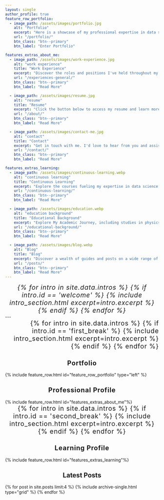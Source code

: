```yaml
---
layout: single
author_profile: true
feature_row_portfolio:
  - image_path: /assets/images/portfolio.jpg
    alt: "Portfolio"
    excerpt: "Here is a showcase of my professional expertise in data science, analytics, and visualization. This portfolio provides a comprehensive overview of my proficiency across various data roles, featuring examples of past projects and highlighting areas I aspire to explore in the future."
    url: "/portfolio/"
    btn_class: "btn--primary"
    btn_label: "Enter Portfolio"

features_extras_about_me: 
  - image_path: /assets/images/work-experience.jpg
    alt: "work experience"
    title: "Work Experience"
    excerpt: "Discover the roles and positions I've held throughout my career, along with valuable insights into my professional journey and accomplishments."
    url: "/experiences-general/"
    btn_class: "btn--primary"
    btn_label: "Read More"

  - image_path: /assets/images/resume.jpg
    alt: "resume"
    title: "Resume"
    excerpt: "Click the button below to access my resume and learn more about my qualifications and professional background."
    url: "/about/"
    btn_class: "btn--primary"
    btn_label: "Read More"

  - image_path: /assets/images/contact-me.jpg
    alt: "contact"
    title: "Contact"
    excerpt: "Get in touch with me. I'd love to hear from you and assist with any inquiries, comments, or collaborations. Fill out the form below, and I'll get back to you promptly"
    url: "/contact/"
    btn_class: "btn--primary"
    btn_label: "Read More"

features_extras_learning:
  - image_path: /assets/images/continuous-learning.webp
    alt: "continuous learning"
    title: "Continuous Learning"
    excerpt: "Explore the courses fueling my expertise in data science, analytics, and visualization —a journey through the knowledge that shapes my skill set"
    url: "/continuous-learning/"
    btn_class: "btn--primary"
    btn_label: "Read More"

  - image_path: /assets/images/education.webp
    alt: "education background"
    title: "Educational Background"
    excerpt: "Explore My Academic Journey, including studies in physics, education, and engineering, along with insights into the subjects and courses that shaped my analytical capabilities and technical expertise."
    url: "/educational-background/"
    btn_class: "btn--primary"
    btn_label: "Read More"

  - image_path: /assets/images/blog.webp
    alt: "Blog"
    title: "Blog"
    excerpt: "Discover a wealth of guides and posts on a wide range of technical topics. Explore in-depth insights and practical advice to expand your knowledge and skills in various domains."
    url: "/posts/"
    btn_class: "btn--primary"
    btn_label: "Read More"
---
```

<div style="font-size: 1.5em; letter-spacing: 0.05em; text-align: center; font-style: italic;">
  {% for intro in site.data.intros %}
    {% if intro.id == 'welcome' %}
      {% include intro_section.html excerpt=intro.excerpt %}
    {% endif %}
  {% endfor %}
</div>
---
<div style="font-size: 1.5em; letter-spacing: 0.05em; text-align: right;">
  {% for intro in site.data.intros %}
    {% if intro.id == 'first_break' %}
      {% include intro_section.html excerpt=intro.excerpt %}
    {% endif %}
  {% endfor %}
</div>

<div class="feature__wrapper">
  <h2 style="font-size: 1.5em; letter-spacing: 0.05em; text-align: center;">Portfolio</h2>
  {% include feature_row.html id="feature_row_portfolio" type="left" %}
</div>

<h2 style="font-size: 1.5em; letter-spacing: 0.05em; text-align: center;">Professional Profile</h2>
<div class="feature__wrapper">
  {% include feature_row.html id="features_extras_about_me"%}
</div>


<div class="feature__wrapper" style="font-size: 1.5em; letter-spacing: 0.05em; text-align: center;">
  {% for intro in site.data.intros %}
    {% if intro.id == 'second_break' %}
      {% include intro_section.html excerpt=intro.excerpt %}
    {% endif %}
  {% endfor %}
</div>

<h2 style="font-size: 1.5em; letter-spacing: 0.05em; text-align: center;">Learning Profile</h2>
<div class="feature__wrapper">
  {% include feature_row.html id="features_extras_learning"%}
</div>


<div class="grid__wrapper">
  <h2 style="text-align: center;">Latest Posts</h2>
  {% for post in site.posts limit:4 %}
    {% include archive-single.html type="grid" %}
  {% endfor %}
</div>
